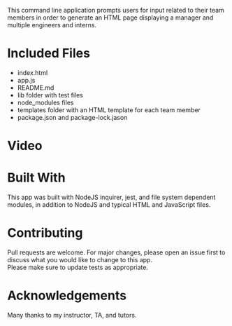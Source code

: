 
This command line application prompts users for input related to their team members in order to generate an HTML page displaying a manager and multiple engineers and interns.

# Included Files
* index.html
* app.js
* README.md
* lib folder with test files
* node_modules files
* templates folder with an HTML template for each team member
* package.json and package-lock.jason

# Video

# Built With
This app was built with NodeJS inquirer, jest, and file system dependent modules, in addition to NodeJS and typical HTML and JavaScript files.

# Contributing
Pull requests are welcome.  For major changes, please open an issue first to discuss what you would like to change to this app.  
Please make sure to update tests as appropriate.

# Acknowledgements
Many thanks to my instructor, TA, and tutors.
